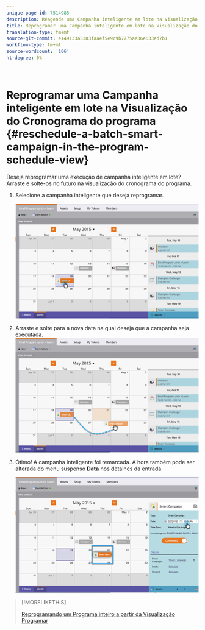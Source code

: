 ```yaml
---
unique-page-id: 7514985
description: Reagende uma Campanha inteligente em lote na Visualização do Cronograma do programa - Documentos do marketing - Documentação do produto
title: Reprogramar uma Campanha inteligente em lote na Visualização do Cronograma do programa
translation-type: tm+mt
source-git-commit: e149133a5383faaef5e9c9b7775ae36e633ed7b1
workflow-type: tm+mt
source-wordcount: '106'
ht-degree: 0%

---
```



# Reprogramar uma Campanha inteligente em lote na Visualização do Cronograma do programa {#reschedule-a-batch-smart-campaign-in-the-program-schedule-view}

Deseja reprogramar uma execução de campanha inteligente em lote? Arraste e solte-os no futuro na visualização do cronograma do programa.

1. Selecione a campanha inteligente que deseja reprogramar.

   ![](assets/image2015-5-19-12-3a8-3a28.png)

1. Arraste e solte para a nova data na qual deseja que a campanha seja executada. ![](assets/image2015-5-19-12-3a12-3a1.png)

1. Ótimo! A campanha inteligente foi remarcada. A hora também pode ser alterada do menu suspenso **Data** nos detalhes da entrada.

   ![](assets/image2015-5-19-12-3a15-3a38.png)

>[!MORELIKETHIS]
>
>[Reprogramando um Programa inteiro a partir da Visualização Programar](rescheduling-an-entire-program-from-the-schedule-view.md)

